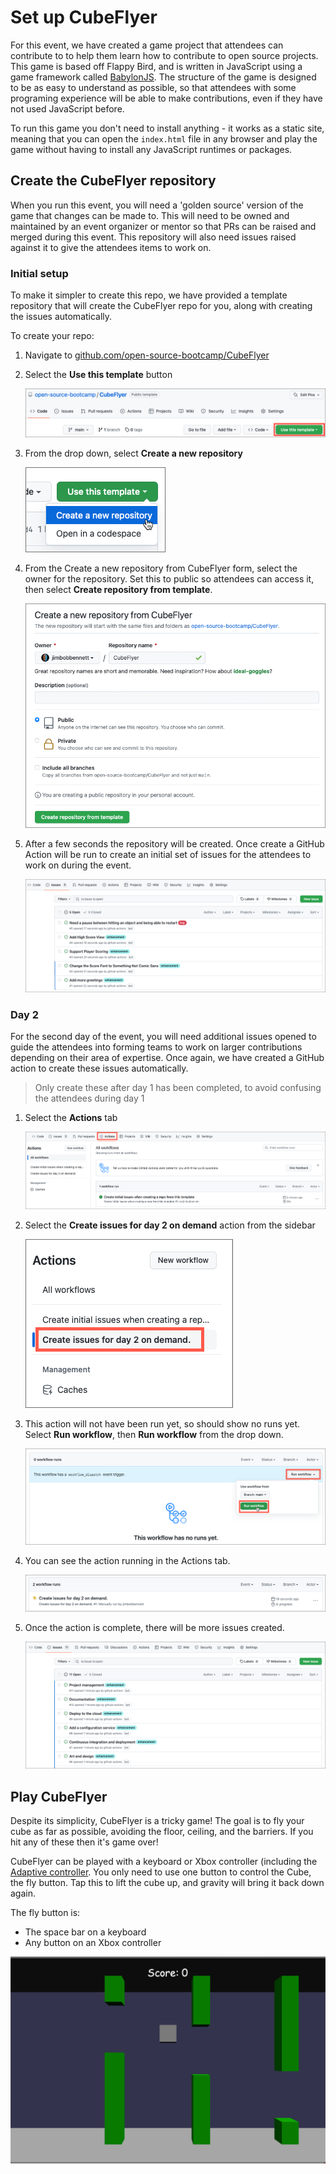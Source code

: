 # Set up CubeFlyer

For this event, we have created a game project that attendees can contribute to to help them learn how to contribute to open source projects. This game is based off Flappy Bird, and is written in JavaScript using a game framework called [BabylonJS](https://www.babylonjs.com). The structure of the game is designed to be as easy to understand as possible, so that attendees with some programing experience will be able to make contributions, even if they have not used JavaScript before.

To run this game you don't need to install anything - it works as a static site, meaning that you can open the `index.html` file in any browser and play the game without having to install any JavaScript runtimes or packages.

## Create the CubeFlyer repository

When you run this event, you will need a 'golden source' version of the game that changes can be made to. This will need to be owned and maintained by an event organizer or mentor so that PRs can be raised and merged during this event. This repository will also need issues raised against it to give the attendees items to work on.

### Initial setup

To make it simpler to create this repo, we have provided a template repository that will create the CubeFlyer repo for you, along with creating the issues automatically.

To create your repo:

1. Navigate to [github.com/open-source-bootcamp/CubeFlyer](https://github.com/open-source-bootcamp/CubeFlyer)

1. Select the **Use this template** button

    ![The use this template button at the top of the repo](./img/use-this-template.png)

1. From the drop down, select **Create a new repository**

    ![The create a new repository option](./img/use-this-template-new-repo.png)

1. From the Create a new repository from CubeFlyer form, select the owner for the repository. Set this to public so attendees can access it, then select **Create repository from template**.

    ![The new repo form](./img/template-new-repo.png)

2. After a few seconds the repository will be created. Once create a GitHub Action will be run to create an initial set of issues for the attendees to work on during the event.

    ![5 new issues created against the repo](./img/new-repo-issues.png)

### Day 2

For the second day of the event, you will need additional issues opened to guide the attendees into forming teams to work on larger contributions depending on their area of expertise. Once again, we have created a GitHub action to create these issues automatically.

> Only create these after day 1 has been completed, to avoid confusing the attendees during day 1

1. Select the **Actions** tab

    ![The actions tab](./img/repo-actions-tab.png)

1. Select the **Create issues for day 2 on demand** action from the sidebar

    ![The actions side bar showing the create issue actions](./img/day2-action.png)

1. This action will not have been run yet, so should show no runs yet. Select **Run workflow**, then  **Run workflow** from the drop down.

    ![The run workflow button](./img/day2-action-run.png)

1. You can see the action running in the Actions tab.

    ![The action runs](./img/action-runs.png)

1. Once the action is complete, there will be more issues created.

    ![The issues created on day 2](./img/day2-repo-issues.png)

## Play CubeFlyer

Despite its simplicity, CubeFlyer is a tricky game! The goal is to fly your cube as far as possible, avoiding the floor, ceiling, and the barriers. If you hit any of these then it's game over!

CubeFlyer can be played with a keyboard or Xbox controller (including the [Adaptive controller](https://www.xbox.com/accessories/controllers/xbox-adaptive-controller). You only need to use one button to control the Cube, the fly button. Tap this to lift the cube up, and gravity will bring it back down again.

The fly button is:

* The space bar on a keyboard
* Any button on an Xbox controller

![The cube flyer game in progress](./img/cube-flyer-game.png)
